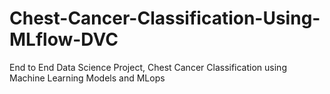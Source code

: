# Chest-Cancer-Classification-Using-MLflow-DVC
End to End Data Science Project, Chest Cancer Classification using Machine Learning Models and MLops
